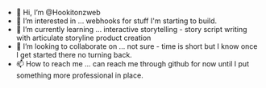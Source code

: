 - 👋 Hi, I’m @Hookitonzweb
- 👀 I’m interested in ... webhooks for stuff I'm starting to build.
- 🌱 I’m currently learning ... interactive storytelling - story script writing with articulate storyline product creation
- 💞️ I’m looking to collaborate on ... not sure - time is short but I know once I get started there no turning back.
- 📫 How to reach me ... can reach me through github for now until I put something more professional in place.

<!---
Hookitonzweb/Hookitonzweb is a ✨ special ✨ repository because its `README.md` (this file) appears on your GitHub profile.
You can click the Preview link to take a look at your changes.
--->
